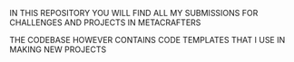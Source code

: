 IN THIS REPOSITORY YOU WILL FIND ALL MY SUBMISSIONS FOR CHALLENGES AND PROJECTS IN METACRAFTERS

THE CODEBASE HOWEVER CONTAINS CODE TEMPLATES THAT I USE IN MAKING NEW PROJECTS